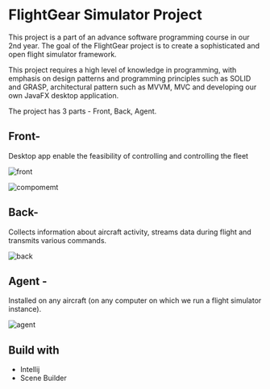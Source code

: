 # FlightGear Simulator Project 

This project is a part of an advance software programming course in our 2nd year.
The goal of the FlightGear project is to create a sophisticated and open flight simulator framework.

This project requires a high level of knowledge in programming, with emphasis on design patterns and programming principles such as SOLID and GRASP, 
architectural pattern such as MVVM, MVC and developing our own JavaFX desktop application.

The project has 3 parts - Front, Back, Agent.

<h2>Front-</h2>

Desktop app enable the feasibility of controlling and controlling the fleet

![front](https://user-images.githubusercontent.com/94534918/167295686-eb0b0996-744f-4e24-9f90-02f24f7264fa.jpg)

![compomemt](https://user-images.githubusercontent.com/94534918/167295737-9c5d89c4-7c5f-4288-b5c1-23e0678869aa.jpg)

<h2>Back-</h2>

 Collects information about aircraft activity, streams data during flight and transmits various commands.

![back](https://user-images.githubusercontent.com/94534918/167295757-20a40517-d57d-4fbb-8193-161583c4833d.jpg)

<h2>Agent -</h2> 

Installed on any aircraft (on any computer on which we run a flight simulator instance).

![agent](https://user-images.githubusercontent.com/94534918/167295647-cc75e06c-e20f-4aff-96bd-8a25d40a4596.jpg)
  
  <h2>Build with</h2>
  <ul>
  <li>Intellij</li>
  <li>  Scene Builder</li>
 
  </ul>


